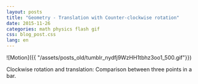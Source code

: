 ```yaml
---
layout: posts
title: "Geometry - Translation with Counter-clockwise rotation"
date: 2015-11-26
categories: math physics flash gif
css: blog_post.css
lang: en
---
```


![Motion]({{ "/assets/posts_old/tumblr_nydfj9WzHH1tbhz3oo1_500.gif"}})

Clockwise rotation and translation: Comparison between three points in a bar.
